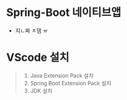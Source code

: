 # Spring-Boot 네이티브앱
- 지ㄴ짜 ㅈ댐 ㅠ
# VScode 설치
> 1. Java Extension Pack 설치
> 2. Spring Boot Extension Pack 설치
> 3. JDK 설치 
